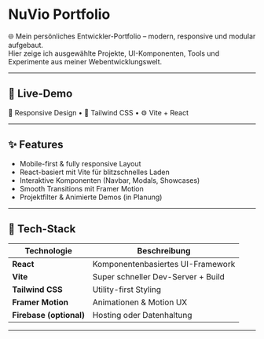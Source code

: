 # NuVio Portfolio

🌐 Mein persönliches Entwickler-Portfolio – modern, responsive und modular aufgebaut.  
Hier zeige ich ausgewählte Projekte, UI-Komponenten, Tools und Experimente aus meiner Webentwicklungswelt.

---

## 🚀 Live-Demo
  
📱 Responsive Design • 🎨 Tailwind CSS • ⚙️ Vite + React

---

## ✨ Features

- Mobile-first & fully responsive Layout
- React-basiert mit Vite für blitzschnelles Laden
- Interaktive Komponenten (Navbar, Modals, Showcases)
- Smooth Transitions mit Framer Motion
- Projektfilter & Animierte Demos (in Planung)

---

## 🧠 Tech-Stack

| Technologie     | Beschreibung                        |
|----------------|--------------------------------------|
| **React**       | Komponentenbasiertes UI-Framework    |
| **Vite**        | Super schneller Dev-Server + Build   |
| **Tailwind CSS**| Utility-first Styling                |
| **Framer Motion** | Animationen & Motion UX           |
| **Firebase (optional)** | Hosting oder Datenhaltung   |

---


